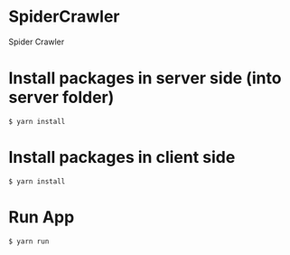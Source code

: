 # SpiderCrawler

Spider Crawler

# Install packages in server side (into server folder)

`$ yarn install`

# Install packages in client side

`$ yarn install`

# Run App

`$ yarn run`
